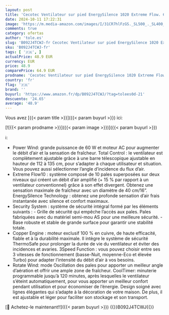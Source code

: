 ```yaml
---
layout: post
title: 'Cecotec Ventilateur sur pied EnergySilence 1020 Extreme Flow. 60 W  10 pales superposées  Diamètre 40 cm  Moteur AC  ajustable en hauteur de 112 à 135 cm  Noir'
date: 2024-10-11 17:22:31
image: 'https://m.media-amazon.com/images/I/31CR7hlFzGS._SL500_._SL400_.jpg'
comments: true
category: ofertas
author: 'tole.es'
slug: 'B092J4TCWJ-fr Cecotec Ventilateur sur pied EnergySilence 1020 Extreme...'
sku: 'B092J4TCWJ-fr'
tags: [ '🇫🇷', ]
actualPrice: 48.9 EUR
currency: EUR
price: 48.9
comparePrice: 64.9 EUR
prodname: 'Cecotec Ventilateur sur pied EnergySilence 1020 Extreme Flow. 60 W  10 pales superposées  Diamètre 40 cm  Moteur AC  ajustable en hauteur de 112 à 135 cm  Noir'
country: 'fr'
flag: '🇫🇷'
brand: ''
buyurl: 'https://www.amazon.fr/dp/B092J4TCWJ/?tag=tolees0d-21'
descuento: '24.65'
average: '48.9'
---
```


Vous avez [{{< param title >}}]({{< param buyurl >}}) ici:

[![{{< param prodname >}}]({{< param image >}})]({{< param buyurl >}})

ℹ️:

- Power Wind: grande puissance de 60 W et moteur AC pour augmenter le débit d’air et la sensation de fraîcheur. Total Control : le ventilateur est complètement ajustable grâce à une barre télescopique ajustable en hauteur de 112 à 135 cm, pour s’adapter à chaque utilisateur et situation. Vous pouvez aussi sélectionner l’angle d’incidence du flux d’air.
- Extreme Flow10 : système composé de 10 pales superposées sur deux niveaux qui créent un débit d’air amplifié (+ 15 % par rapport à un ventilateur conventionnel) grâce à son effet divergent. Obtenez une sensation maximale de fraîcheur avec un diamètre de 40 cm/16”. EnergySilence Technology : obtenez une profonde sensation d’air frais instantanée avec silence et confort maximaux.
- Security System : système de sécurité intégral formé par les éléments suivants : - Grille de sécurité qui empêche l’accès aux pales. Pales fabriquées avec du matériel semi-mou AS pour une meilleure sécurité. - Base robuste et stable de grande surface pour garantir une stabilité totale.
- Copper Engine : moteur exclusif 100 % en cuivre, de haute efficacité, fiable et à la durabilité maximale. Il intègre le système de sécurité ThermoSafe pour prolonger la durée de vie du ventilateur et éviter des incidences et avaries. 3Speed Function : vous pouvez choisir entre ses 3 vitesses de fonctionnement (basse-Nuit, moyenne-Eco et élevée Turbo) pour adapter l’intensité du débit d’air à vos besoins.
- Rotate Wind: mode Oscillation des pales pour apporter un meilleur angle d’aération et offrir une ample zone de fraîcheur. CoolTimer: minuterie programmable jusqu’à 120 minutes, après lesquelles le ventilateur s’éteint automatiquement, pour vous apporter un meilleur confort pendant utilisation et pour économiser de l’énergie. Design soigné avec lignes élégantes qui s’adapte à la décoration de votre maison. De plus, il est ajustable et léger pour faciliter son stockage et son transport.

[🛒 Achetez-le maintenant!!]({{< param buyurl >}})
{{<world>}}B092J4TCWJ{{</world>}}
